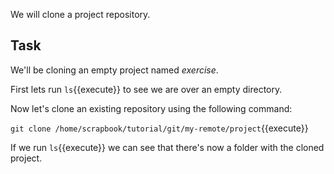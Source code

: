 We will clone a project repository.

## Task

We'll be cloning an empty project named _exercise_.

First lets run `ls`{{execute}} to see we are over an empty directory.

Now let's clone an existing repository using the following command:

`git clone /home/scrapbook/tutorial/git/my-remote/project`{{execute}}

If we run `ls`{{execute}} we can see that there's now a folder with the cloned project.
